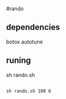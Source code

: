 #rando
## dependencies
botox
autotune
## runing 
sh rando.sh <trials> <experiments>
```

sh rando.sh 100 6


